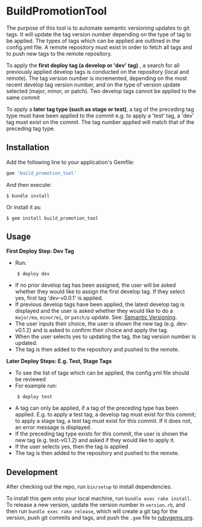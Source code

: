 # BuildPromotionTool

The purpose of this tool is to automate semantic versioning updates to git tags. It will update the tag version number depending on the type of tag to be applied. The types of tags which can be applied are outlined in the config.yml file. A remote repository must exist in order to fetch all tags and to push new tags to the remote repository.

To apply the **first deploy tag (a develop or 'dev' tag)** , a search for all previously applied develop tags is conducted on the repository (local and remote). The tag version number is incremented, depending on the most recent develop tag version number, and on the type of version update selected (major, minor, or patch). Two develop tags cannot be applied to the same commit

To apply a **later tag type (such as stage or test)**, a tag of the preceding tag type must have been applied to the commit e.g. to apply a 'test' tag, a 'dev' tag must exist on the commit. The tag number applied will match that of the preceding tag type.

## Installation

Add the following line to your application's Gemfile:

```ruby
gem 'build_promotion_tool'
```

And then execute:

    $ bundle install

Or install it as:

    $ gem install build_promotion_tool

## Usage

__First Deploy Step: Dev Tag__
- Run:
```
    $ deploy dev
```

- If no prior develop tag has been assigned, the user will be asked whether they would like to assign the first develop tag. If they select yes, first tag 'dev-v0.0.1' is applied.
- If previous develop tags have been applied, the latest develop tag is displayed and the user is asked whether they would like to do a `major/ma`, `minor/mi`, or `patch/p` update. See: [Semantic Versioning](http://semver.org).
- The user inputs their choice, the user is shown the new tag (e.g. dev-v0.1.2) and is asked to confirm their choice and apply the tag.
- When the user selects yes to updating the tag, the tag version number is updated.
- The tag is then added to the repository and pushed to the remote.

__Later Deploy Steps: E.g. Test, Stage Tags__
- To see the list of tags which can be applied, the config.yml file should be reviewed
- For example run:
```
    $ deploy test
```
- A tag can only be applied, if a tag of the preceding type has been applied. E.g. to apply a test tag, a develop tag must exist for this commit; to apply a stage tag, a test tag must exist for this commit. If it does not, an error message is displayed.
- If the preceding tag type exists for this commit, the user is shown the new tag (e.g. test-v0.1.2) and asked if they would like to apply it.
- If the user selects yes, then the tag is applied
- The tag is then added to the repository and pushed to the remote.

## Development

After checking out the repo, run `bin/setup` to install dependencies.

To install this gem onto your local machine, run `bundle exec rake install`. To release a new version, update the version number in `version.rb`, and then run `bundle exec rake release`, which will create a git tag for the version, push git commits and tags, and push the `.gem` file to [rubygems.org](https://rubygems.org).
